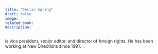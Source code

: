 ```yaml
---
title: "Declan Spring"
draft: false
image:
related_book:
description:
---
```


is vice president, senior editor, and director of foreign rights. He has been working at New Directions since 1991.
